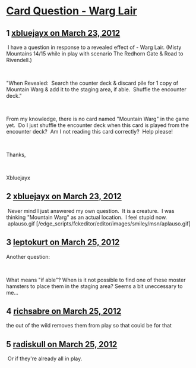 # [Card Question - Warg Lair](https://community.fantasyflightgames.com/topic/62254-card-question-warg-lair/)

## 1 [xbluejayx on March 23, 2012](https://community.fantasyflightgames.com/topic/62254-card-question-warg-lair/?do=findComment&comment=609578)

 I have a question in response to a revealed effect of - Warg Lair. (Misty Mountains 14/15 while in play with scenario The Redhorn Gate & Road to Rivendell.)

 

"When Revealed:  Search the counter deck & discard pile for 1 copy of Mountain Warg & add it to the staging area, if able.  Shuffle the encounter deck."

 

From my knowledge, there is no card named "Mountain Warg" in the game yet.  Do I just shuffle the encounter deck when this card is played from the encounter deck?  Am I not reading this card correctly?  Help please!

 

Thanks,

 

Xbluejayx

## 2 [xbluejayx on March 23, 2012](https://community.fantasyflightgames.com/topic/62254-card-question-warg-lair/?do=findComment&comment=609582)

 Never mind I just answered my own question.  It is a creature.  I was thinking "Mountain Warg" as an actual location.  I feel stupid now.  aplauso.gif [/edge_scripts/fckeditor/editor/images/smiley/msn/aplauso.gif]

## 3 [leptokurt on March 25, 2012](https://community.fantasyflightgames.com/topic/62254-card-question-warg-lair/?do=findComment&comment=609924)

Another question:

 

What means "if able"? When is it not possible to find one of these moster hamsters to place them in the staging area? Seems a bit uneccessary to me...

## 4 [richsabre on March 25, 2012](https://community.fantasyflightgames.com/topic/62254-card-question-warg-lair/?do=findComment&comment=609944)

the out of the wild removes them from play so that could be for that

## 5 [radiskull on March 25, 2012](https://community.fantasyflightgames.com/topic/62254-card-question-warg-lair/?do=findComment&comment=609949)

 Or if they're already all in play.


